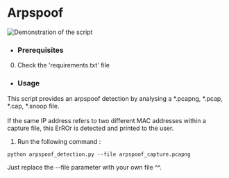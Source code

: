 # Arpspoof

![Demonstration of the script](https://user-images.githubusercontent.com/64968597/142011794-6b83546b-a5ee-414f-8385-699e8221d9f7.png)

* ### Prerequisites
0. Check the 'requirements.txt' file

* ### Usage
This script provides an arpspoof detection by analysing a *.pcapng, *.pcap, *.cap, *.snoop file.
<br>
<br> If the same IP address refers to two different MAC addresses within a capture file, this ErROr is detected and printed to the user.

1. Run the following command :  
```
python arpspoof_detection.py --file arpspoof_capture.pcapng
```
Just replace the --file parameter with your own file ^^.
